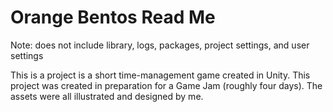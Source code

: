 # Orange Bentos Read Me

Note: does not include library, logs, packages, project settings, and user settings

This is a project is a short time-management game created in Unity. This project was created in preparation for a Game Jam (roughly four days). The assets were all illustrated and designed by me.
